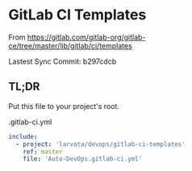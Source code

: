 # GitLab CI Templates

From https://gitlab.com/gitlab-org/gitlab-ce/tree/master/lib/gitlab/ci/templates

Lastest Sync Commit: b297cdcb

## TL;DR

Put this file to your project's root.

.gitlab-ci.yml
```yml
include:
  - project: 'larvata/devops/gitlab-ci-templates'
    ref: master
    file: 'Auto-DevOps.gitlab-ci.yml'
```